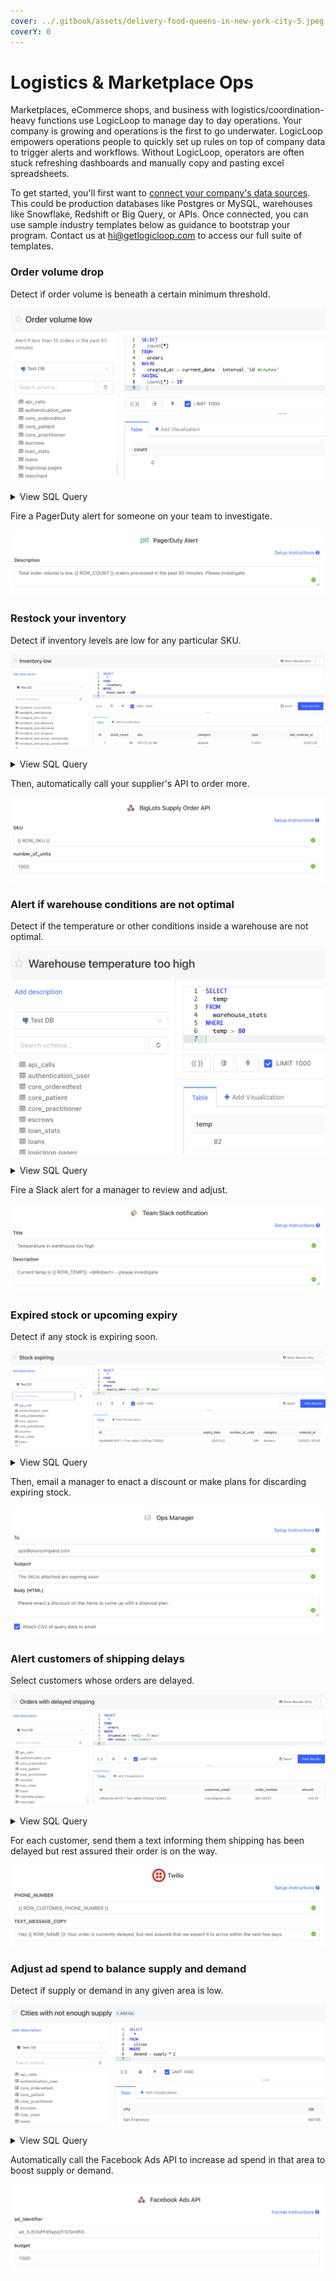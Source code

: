 ```yaml
---
cover: ../.gitbook/assets/delivery-food-queens-in-new-york-city-5.jpeg
coverY: 0
---
```


# Logistics & Marketplace Ops

Marketplaces, eCommerce shops, and business with logistics/coordination-heavy functions use LogicLoop to manage day to day operations. Your company is growing and operations is the first to go underwater. LogicLoop empowers operations people to quickly set up rules on top of company data to trigger alerts and workflows. Without LogicLoop, operators are often stuck refreshing dashboards and manually copy and pasting excel spreadsheets.&#x20;

To get started, you'll first want to [connect your company's data sources](../data-sources/data-sources/). This could be production databases like Postgres or MySQL, warehouses like Snowflake, Redshift or Big Query, or APIs. Once connected, you can use sample industry templates below as guidance to bootstrap your program. Contact us at hi@getlogicloop.com to access our full suite of templates.

### Order volume drop

Detect if order volume is beneath a certain minimum threshold.

![](<../.gitbook/assets/Screen Shot 2022-01-31 at 7.28.38 PM (1).png>)

<details>

<summary>View SQL Query</summary>

```sql
SELECT
  count(*)
FROM
  orders
WHERE
  created_at > current_data - interval '60 minutes'
HAVING
  count(*) < 10
```



</details>

Fire a PagerDuty alert for someone on your team to investigate.&#x20;

![](<../.gitbook/assets/Screen Shot 2022-01-31 at 7.26.13 PM.png>)

### Restock your inventory

Detect if inventory levels are low for any particular SKU.

![](<../.gitbook/assets/Screen Shot 2022-01-31 at 7.34.33 PM.png>)

<details>

<summary>View SQL Query</summary>

```sql
SELECT
  *
FROM
  inventory
WHERE
  stock_count < 100
```

</details>

Then, automatically call your supplier's API to order more.&#x20;

![](<../.gitbook/assets/Screen Shot 2022-01-31 at 7.37.10 PM.png>)

### Alert if warehouse conditions are not optimal

Detect if the temperature or other conditions inside a warehouse are not optimal.

![](<../.gitbook/assets/Screen Shot 2022-01-31 at 7.41.58 PM.png>)

<details>

<summary>View SQL Query</summary>

```sql
SELECT
  temp
FROM
  warehouse_stats
WHERE
  temp > 80
```

</details>

Fire a Slack alert for a manager to review and adjust.

![](<../.gitbook/assets/Screen Shot 2022-01-31 at 7.45.16 PM.png>)

### Expired stock or upcoming expiry

Detect if any stock is expiring soon.

![](<../.gitbook/assets/Screen Shot 2022-01-31 at 7.56.56 PM.png>)

<details>

<summary>View SQL Query</summary>

```sql
SELECT
  *
FROM
  items
where
  expiry_date < now() + '30 days'
```

</details>

Then, email a manager to enact a discount or make plans for discarding expiring stock.&#x20;

![](<../.gitbook/assets/Screen Shot 2022-01-31 at 7.59.13 PM.png>)

### Alert customers of shipping delays

Select customers whose orders are delayed.&#x20;

![](<../.gitbook/assets/Screen Shot 2022-01-31 at 8.35.39 PM.png>)

<details>

<summary>View SQL Query</summary>

```sql
SELECT
  *
FROM
  orders
WHERE
  shipped_at < now() - '5 days'
  AND status = 'in_transit'
```

</details>

For each customer, send them a text informing them shipping has been delayed but rest assured their order is on the way.

![](<../.gitbook/assets/Screen Shot 2022-01-31 at 8.31.14 PM.png>)

### Adjust ad spend to balance supply and demand

Detect if supply or demand in any given area is low.

![](<../.gitbook/assets/Screen Shot 2022-01-31 at 10.57.02 PM.png>)

<details>

<summary>View SQL Query</summary>

```sql
SELECT
  *
FROM
  cities
WHERE
  demand > supply * 2
```

</details>

Automatically call the Facebook Ads API to increase ad spend in that area to boost supply or demand.

![](<../.gitbook/assets/Screen Shot 2022-01-31 at 11.09.23 PM.png>)

